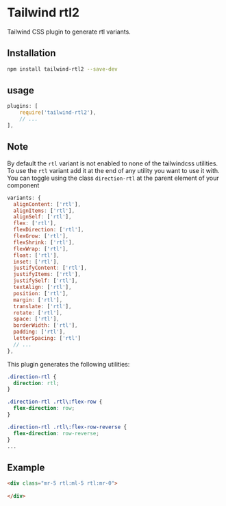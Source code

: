 # Tailwind rtl2
Tailwind CSS plugin to generate rtl variants.

## Installation

```bash
npm install tailwind-rtl2 --save-dev
```

## usage
```js
plugins: [
    require('tailwind-rtl2'),
    // ...
],
```

## Note
By default the `rtl` variant is not enabled to none of the tailwindcss utilities.
To use the `rtl` variant add it at the end of any utility you want to use it with.
You can toggle using the class `direction-rtl` at the parent element of your component

```js
variants: {
  alignContent: ['rtl'],
  alignItems: ['rtl'],
  alignSelf: ['rtl'],
  flex: ['rtl'],
  flexDirection: ['rtl'],
  flexGrow: ['rtl'],
  flexShrink: ['rtl'],
  flexWrap: ['rtl'],
  float: ['rtl'],
  inset: ['rtl'],
  justifyContent: ['rtl'],
  justifyItems: ['rtl'],
  justifySelf: ['rtl'],
  textAlign: ['rtl'],
  position: ['rtl'],
  margin: ['rtl'],
  translate: ['rtl'],
  rotate: ['rtl'],
  space: ['rtl'],
  borderWidth: ['rtl'],
  padding: ['rtl'],
  letterSpacing: ['rtl']
  // ...
},
```

This plugin generates the following utilities:

```css
.direction-rtl {
  direction: rtl;
}

.direction-rtl .rtl\:flex-row {
  flex-direction: row;
}

.direction-rtl .rtl\:flex-row-reverse {
  flex-direction: row-reverse;
}
...
```
## Example

```html
<div class="mr-5 rtl:ml-5 rtl:mr-0">
    
</div>
```
